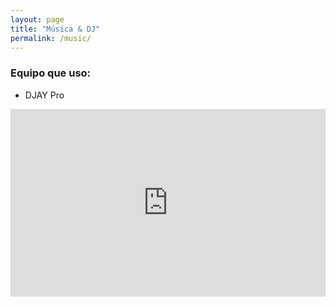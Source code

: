 ```yaml
---  
layout: page  
title: "Música & DJ"  
permalink: /music/  
---  
```




### Equipo que uso:  
- DJAY Pro  

<iframe width="100%" height="300" scrolling="no" frameborder="no" src="https://soundcloud.com/isaias-noya"></iframe>  
